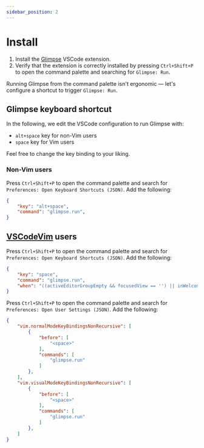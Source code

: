 ```yaml
---
sidebar_position: 2
---
```


# Install

1. Install the [Glimpse](https://marketplace.visualstudio.com/items?itemName=ieni.glimpse) VSCode extension.
2. Verify that the extension is correctly installed by pressing `Ctrl+Shift+P` to open the command palette and searching for `Glimpse: Run`.

Running Glimpse from the command palette isn't ergonomic —
let's configure a shortcut to trigger `Glimpse: Run`.

## Glimpse keyboard shortcut

In the following, we edit the VSCode configuration to run Glimpse with:

- `alt+space` key for non-Vim users
- `space` key for Vim users

Feel free to change the key binding to your liking.

### Non-Vim users

Press `Ctrl+Shift+P` to open the command palette and search for `Preferences: Open Keyboard Shortcuts (JSON)`.
Add the following:

```json
{
    "key": "alt+space",
    "command": "glimpse.run",
}
```

## [VSCodeVim](https://marketplace.visualstudio.com/items?itemName=vscodevim.vim) users

Press `Ctrl+Shift+P` to open the command palette and search for `Preferences: Open Keyboard Shortcuts (JSON)`.
Add the following:

```json
{
    "key": "space",
    "command": "glimpse.run",
    "when": "((activeEditorGroupEmpty && focusedView == '') || inWelcome || sideBarFocus) && !inputFocus && !glimpseVisible"
}
```

Press `Ctrl+Shift+P` to open the command palette and search for `Preferences: Open User Settings (JSON)`.
Add the following:

```json
{
    "vim.normalModeKeyBindingsNonRecursive": [
        {
            "before": [
                "<space>"
            ],
            "commands": [
                "glimpse.run"
            ]
        },
    ],
    "vim.visualModeKeyBindingsNonRecursive": [
        {
            "before": [
                "<space>"
            ],
            "commands": [
                "glimpse.run"
            ]
        },
    ]
}
```
